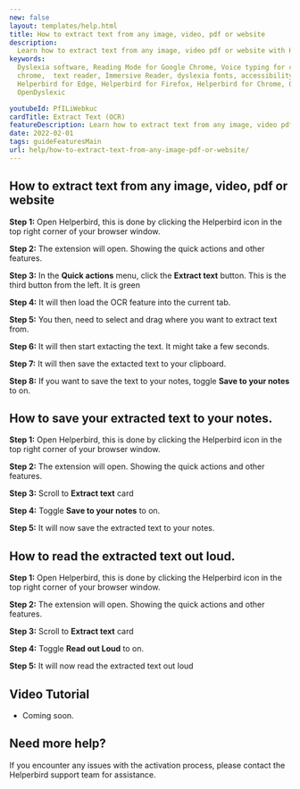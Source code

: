 ```yaml
---
new: false
layout: templates/help.html
title: How to extract text from any image, video, pdf or website
description:
  Learn how to extract text from any image, video pdf or website with Helperbirds OCR feature extension.
keywords:
  Dyslexia software, Reading Mode for Google Chrome, Voice typing for chrome, Text to speech for
  chrome,  text reader, Immersive Reader, dyslexia fonts, accessibility software, dyslexia software,
  Helperbird for Edge, Helperbird for Firefox, Helperbird for Chrome, Opendyslexic for Chrome,
  OpenDyslexic

youtubeId: PfILiWebkuc
cardTitle: Extract Text (OCR)
featureDescription: Learn how to extract text from any image, video pdf or website with Helperbirds OCR feature extension.
date: 2022-02-01
tags: guideFeaturesMain
url: help/how-to-extract-text-from-any-image-pdf-or-website/
---
```





## How to extract text from any image, video, pdf or website

**Step 1:** Open Helperbird, this is done by clicking the Helperbird icon in the top right corner of your browser window.

**Step 2:** The extension will open. Showing the quick actions and other features.

**Step 3:** In the **Quick actions** menu, click the **Extract text** button. This is the third button from the left. It is green

**Step 4:** It will then load the OCR feature into the current tab.

**Step 5:** You then, need to select and drag where you want to extract text from.

**Step 6:** It will then start extacting the text. It might take a few seconds.

**Step 7:** It will then save the extacted text to your clipboard.

**Step 8:** If you want to save the text to your notes, toggle **Save to your notes** to on.




## How to save your extracted text to your notes.

**Step 1:** Open Helperbird, this is done by clicking the Helperbird icon in the top right corner of your browser window.

**Step 2:** The extension will open. Showing the quick actions and other features.

**Step 3:** Scroll to  **Extract text** card

**Step 4:** Toggle **Save to your notes** to on.

**Step 5:** It will now save the extracted text to your notes.



## How to read the extracted text out loud.

**Step 1:** Open Helperbird, this is done by clicking the Helperbird icon in the top right corner of your browser window.

**Step 2:** The extension will open. Showing the quick actions and other features.

**Step 3:** Scroll to  **Extract text** card

**Step 4:** Toggle **Read out Loud** to on.

**Step 5:** It will now  read the extracted text out loud



## Video Tutorial

- Coming soon.

## Need more help?

If you encounter any issues with the activation process, please contact the Helperbird support team for assistance.



